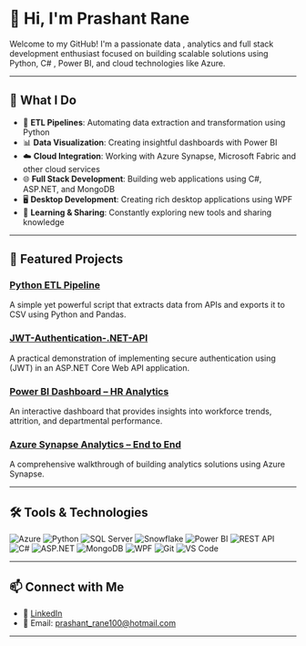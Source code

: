 
# 👋 Hi, I'm Prashant Rane

Welcome to my GitHub! I'm a passionate data , analytics and full stack development enthusiast focused on building scalable solutions using Python, C# , Power BI, and cloud technologies like Azure.


---

## 🚀 What I Do

- 🔄 **ETL Pipelines**: Automating data extraction and transformation using Python
- 📊 **Data Visualization**: Creating insightful dashboards with Power BI
- ☁️ **Cloud Integration**: Working with Azure Synapse, Microsoft Fabric and other cloud services
- 🌐 **Full Stack Development**: Building web applications using C#, ASP.NET, and MongoDB
- 🖥️ **Desktop Development**: Creating rich desktop applications using WPF
- 🧠 **Learning & Sharing**: Constantly exploring new tools and sharing knowledge

---

## 📌 Featured Projects

### [Python ETL Pipeline](https://github.com/Prane23/Python_ETL_Pipeline)
A simple yet powerful script that extracts data from APIs and exports it to CSV using Python and Pandas.

### [JWT-Authentication-.NET-API](https://github.com/Prane23/JWT-Authentication-in-.NET-Core-Web-API)
A practical demonstration of implementing secure authentication using  (JWT) in an ASP.NET Core Web API application. 

### [Power BI Dashboard – HR Analytics](https://github.com/Prane23/Power-BI-Dashboard-HR-Analytics)
An interactive dashboard that provides insights into workforce trends, attrition, and departmental performance.

### [Azure Synapse Analytics – End to End](https://github.com/Prane23/Azure-Synapse-Analytics_End_to_End)
A comprehensive walkthrough of building analytics solutions using Azure Synapse.

---

## 🛠️ Tools & Technologies

![Azure](https://img.shields.io/badge/-Azure-0078D4?style=flat&logo=m-Azure%20Functions20SQL-0078D4?style=flat&logo=microsoftsqlserver&D4?style=flat&logo=microsoft)
![Python](https://img.shields.io/badge/-Python-3776AB?style=flat&logo=python&logoColor=white)
![SQL Server](https://img.shields.io/badge/-SQL%20Server-CC2927?style=flat&logo=flat&logo=postgres)
![Snowflake](https://img.shields.io/badge/Snowflake-29B5E8?style=flat&logo=snowflake&logoColor=white)
![Power BI](https://img.shields.io/badge/-Power%20BI-F2C811?style=flat&logo=powerbi&logoColor=black)
![REST API](https://img.shields.io/badge/REST%20API-4CAF50?style=flat&logo0Services-9C27B0?style=flat&)
![C#](https://img.shields.io/badge/-C%23-239120?style=flat&logo=c-sharp&logoColor=white)
![ASP.NET](https://img.shields.io/badge/-ASP.NET-512BD4?style=flat&logo=.net&logoColor=white)
![MongoDB](https://img.shields.io/badge/-MongoDB-47A248?style=flat&logo=mongodb&logoColor=white)
![WPF](https://img.shields.io/badge/-WPF-5C2D91?style=flat&logo=windows&logoColor=white)
![Git](https://img.shields.io/badge/-Git-F05032?style=flat&logo=git&logoColor=white)
![VS Code](https://img.shields.io/badge/-VS%20Code-007ACC?style=flat&logo=visualstudiocode&logoColor=white)

---

## 📫 Connect with Me

- 💼 [LinkedIn](https://www.linkedin.com/in/prashant-rane/)
- 📧 Email: prashant_rane100@hotmail.com

---
